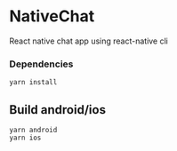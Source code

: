 # NativeChat

React native chat app using react-native cli

### Dependencies

```
yarn install
```

## Build android/ios

```
yarn android
yarn ios
```
